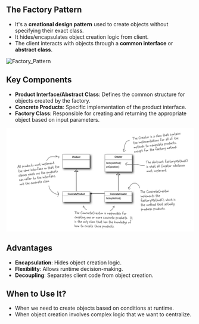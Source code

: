 ## The Factory Pattern
- It's a **creational design pattern**  used to create objects without specifying their exact class.
- It hides/encapsulates object creation logic from client.
- The client interacts with objects through a **common interface** or **abstract class**.

![Factory_Pattern](http://www.plantuml.com/plantuml/proxy?cache=no&src=https://raw.githubusercontent.com/imkulwant/design-patterns/main/factory/src/main/resources/factory-pattern.puml)

## Key Components
- **Product Interface/Abstract Class**: Defines the common structure for objects created by the factory.
- **Concrete Products**: Specific implementation of the product interface.
- **Factory Class**: Responsible for creating and returning the appropriate object based on input parameters.

![factory-pattern.png](src/main/resources/factory-pattern.png)

## Advantages
- **Encapsulation**: Hides object creation logic.
- **Flexibility**: Allows runtime decision-making.
- **Decoupling**: Separates client code from object creation.

## When to Use It?
- When we need to create objects based on conditions at runtime.
- When object creation involves complex logic that we want to centralize.
